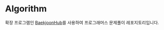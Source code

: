 # Algorithm
확장 프로그램인 [BaekjoonHub](https://github.com/BaekjoonHub/BaekjoonHub)를 사용하여 프로그래머스 문제풀이 레포지토리입니다.
